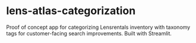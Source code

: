 # lens-atlas-categorization
Proof of concept app for categorizing Lensrentals inventory with taxonomy tags for customer-facing search improvements. Built with Streamlit.
